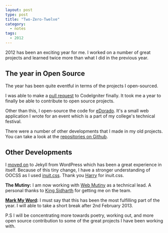```yaml
---
layout: post
type: post
title: "Two-Zero-Twelve"
category:
  - notes
tags:
  - 2012
---
```

<p class="lead">2012 has been an exciting year for me. I worked on a number of great projects and learned twice more than what I did in the previous year.</p>

## The year in Open Source

The year has been quite eventful in terms of the projects I open-sourced.

I was able to make a [pull request](https://github.com/EllisLab/CodeIgniter/pull/2105) to CodeIgniter finally. It took me a year to finally be able to contribute to open source projects.

Other than this, I open-source the code for [eDorado](https://github.com/aniketpant/edorado). It's a small web application I wrote for an event which is a part of my college's technical festival.

There were a number of other developments that I made in my old projects. You can take a look at the [repositories on Github](https://github.com/aniketpant).

## Other Developments

I [moved on](/notes/moving-on) to Jekyll from WordPress which has been a great experience in itself. Because of this tiny change, I have a stronger understanding of OOCSS as I used [inuit.css](http://inuitcss.com). Thank you [Harry](http://csswizardry) for inuit.css.

**The Mutiny:** I am now working with [Web Mutiny](http://webmutiny.in) as a technical lead. A personal thanks to [King Sidharth](http://kingsidharth.com) for getting me on the team.

**[Mark My Word](http://markmyword.in):** I must say that this has been the most fulfilling part of the year. I will able to take a short break after 2nd February 2013.

<span class="note">P.S</span>
I will be concentrating more towards poetry, working out, and more open source contribution to some of the great projects I have been working with.